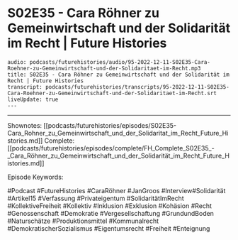 # S02E35 - Cara Röhner zu Gemeinwirtschaft und der Solidarität im Recht | Future Histories

```audio-note
audio: podcasts/futurehistories/audio/95-2022-12-11-S02E35-Cara-Roehner-zu-Gemeinwirtschaft-und-der-Solidaritaet-im-Recht.mp3
title: S02E35 - Cara Röhner zu Gemeinwirtschaft und der Solidarität im Recht | Future Histories
transcript: podcasts/futurehistories/transcripts/95-2022-12-11-S02E35-Cara-Roehner-zu-Gemeinwirtschaft-und-der-Solidaritaet-im-Recht.srt
liveUpdate: true
---

```
---

Shownotes: [[podcasts/futurehistories/episodes/S02E35-Cara_Rohner_zu_Gemeinwirtschaft_und_der_Solidaritat_im_Recht_Future_Histories.md]]
Complete: [[podcasts/futurehistories/episodes/complete/FH_Complete_S02E35_-_Cara_Röhner_zu_Gemeinwirtschaft_und_der_Solidarität_im_Recht_Future_Histories.md]]


Episode Keywords:

#Podcast #FutureHistories #CaraRöhner #JanGroos #Interview#Solidarität #Artikel15 #Verfassung #Privateigentum #SolidaritätImRecht #KollektiveFreiheit #Kollektiv #Inklusion #Exklusion #Kohäsion #Recht #Genossenschaft #Demokratie #Vergesellschaftung #GrundundBoden #Naturschätze #Produktionsmittel #Kommunalrecht #DemokratischerSozialismus #Eigentumsrecht #Freiheit #Enteignung
